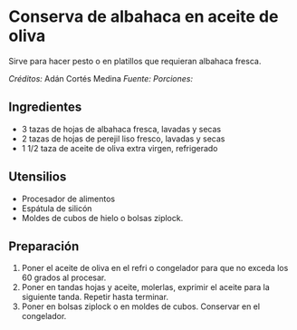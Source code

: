 # Conserva de albahaca en aceite de oliva

Sirve para hacer pesto o en platillos que requieran albahaca fresca.

*Créditos:* Adán Cortés Medina
*Fuente:*
*Porciones:*


## Ingredientes

- 3 tazas de hojas de albahaca fresca, lavadas y secas
- 2 tazas de hojas de perejil liso fresco, lavadas y secas
- 1 1/2 taza de aceite de oliva extra virgen, refrigerado
   
## Utensilios

- Procesador de alimentos
- Espátula de silicón
- Moldes de cubos de hielo o bolsas ziplock.

## Preparación

1. Poner el aceite de oliva en el refri o congelador para que no exceda los 60 grados al procesar.
2. Poner en tandas hojas y aceite, molerlas, exprimir el aceite para la siguiente tanda. Repetir hasta terminar.
3. Poner en bolsas ziplock o en moldes de cubos. Conservar en el congelador.


